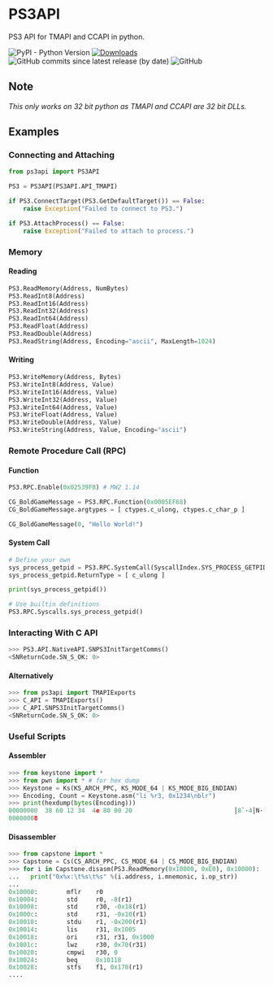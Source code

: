 # PS3API
PS3 API for TMAPI and CCAPI in python.

![PyPI - Python Version](https://img.shields.io/pypi/pyversions/ps3api)
[![Downloads](https://pepy.tech/badge/ps3api)](https://pepy.tech/project/ps3api)
![GitHub commits since latest release (by date)](https://img.shields.io/github/commits-since/imod1998/ps3api/latest/main)
![GitHub](https://img.shields.io/github/license/imod1998/ps3api)

## **Note**
*This only works on 32 bit python as TMAPI and CCAPI are 32 bit DLLs.*

## Examples
### Connecting and Attaching
```python
from ps3api import PS3API

PS3 = PS3API(PS3API.API_TMAPI)

if PS3.ConnectTarget(PS3.GetDefaultTarget()) == False:
	raise Exception("Failed to connect to PS3.")

if PS3.AttachProcess() == False:
	raise Exception("Failed to attach to process.")
```

### Memory
#### Reading
```python
PS3.ReadMemory(Address, NumBytes)
PS3.ReadInt8(Address)
PS3.ReadInt16(Address)
PS3.ReadInt32(Address)
PS3.ReadInt64(Address)
PS3.ReadFloat(Address)
PS3.ReadDouble(Address)
PS3.ReadString(Address, Encoding="ascii", MaxLength=1024)
```
#### Writing
```python
PS3.WriteMemory(Address, Bytes)
PS3.WriteInt8(Address, Value)
PS3.WriteInt16(Address, Value)
PS3.WriteInt32(Address, Value)
PS3.WriteInt64(Address, Value)
PS3.WriteFloat(Address, Value)
PS3.WriteDouble(Address, Value)
PS3.WriteString(Address, Value, Encoding="ascii")
```

### Remote Procedure Call (RPC)
#### Function
```python
PS3.RPC.Enable(0x02539F8) # MW2 1.14

CG_BoldGameMessage = PS3.RPC.Function(0x0005EF68)
CG_BoldGameMessage.argtypes = [ ctypes.c_ulong, ctypes.c_char_p ]

CG_BoldGameMessage(0, "Hello World!")
```
#### System Call
```python
# Define your own
sys_process_getpid = PS3.RPC.SystemCall(SyscallIndex.SYS_PROCESS_GETPID)
sys_process_getpid.ReturnType = [ c_ulong ]

print(sys_process_getpid())

# Use builtin definitions
PS3.RPC.Syscalls.sys_process_getpid()
```

### Interacting With C API
```python
>>> PS3.API.NativeAPI.SNPS3InitTargetComms()
<SNReturnCode.SN_S_OK: 0>
```
#### Alternatively
```python
>>> from ps3api import TMAPIExports
>>> C_API = TMAPIExports()
>>> C_API.SNPS3InitTargetComms()
<SNReturnCode.SN_S_OK: 0>
```

### Useful Scripts
#### Assembler
```python
>>> from keystone import *
>>> from pwn import * # for hex dump
>>> Keystone = Ks(KS_ARCH_PPC, KS_MODE_64 | KS_MODE_BIG_ENDIAN)
>>> Encoding, Count = Keystone.asm("li %r3, 0x1234\nblr")
>>> print(hexdump(bytes(Encoding)))
00000000  38 60 12 34  4e 80 00 20                            │8`·4│N·· │
00000008
```

#### Disassembler
```python
>>> from capstone import *
>>> Capstone = Cs(CS_ARCH_PPC, CS_MODE_64 | CS_MODE_BIG_ENDIAN)
>>> for i in Capstone.disasm(PS3.ReadMemory(0x10000, 0xE0), 0x10000):
...   print("0x%x:\t%s\t%s" %(i.address, i.mnemonic, i.op_str))
...
0x10000:        mflr    r0
0x10004:        std     r0, -8(r1)
0x10008:        std     r30, -0x18(r1)
0x1000c:        std     r31, -0x10(r1)
0x10010:        stdu    r1, -0x200(r1)
0x10014:        lis     r31, 0x1005
0x10018:        ori     r31, r31, 0x1000
0x1001c:        lwz     r30, 0x70(r31)
0x10020:        cmpwi   r30, 0
0x10024:        beq     0x10118
0x10028:        stfs    f1, 0x178(r1)
....
```